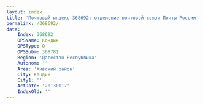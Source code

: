 ```yaml
---
layout: index
title: 'Почтовый индекс 368692: отделение почтовой связи Почты России'
permalink: /368692/
data:
    Index: 368692
    OPSName: Кондик
    OPSType: О
    OPSSubm: 368781
    Region: 'Дагестан Республика'
    Autonom: ''
    Area: 'Хивский район'
    City: Кондик
    City1: ''
    ActDate: '20130117'
    IndexOld: ''
---
```

